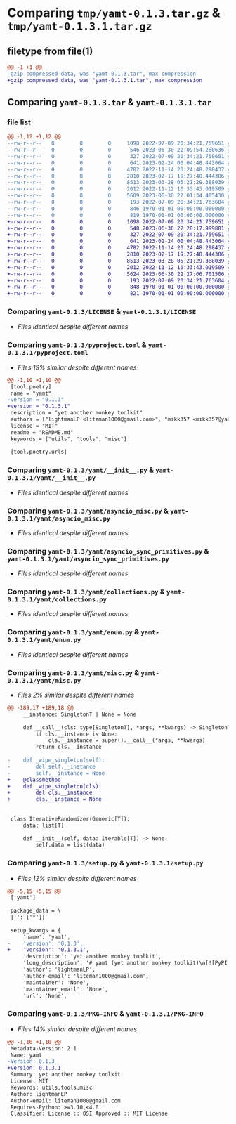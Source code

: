# Comparing `tmp/yamt-0.1.3.tar.gz` & `tmp/yamt-0.1.3.1.tar.gz`

## filetype from file(1)

```diff
@@ -1 +1 @@
-gzip compressed data, was "yamt-0.1.3.tar", max compression
+gzip compressed data, was "yamt-0.1.3.1.tar", max compression
```

## Comparing `yamt-0.1.3.tar` & `yamt-0.1.3.1.tar`

### file list

```diff
@@ -1,12 +1,12 @@
--rw-r--r--   0        0        0     1098 2022-07-09 20:34:21.759651 yamt-0.1.3/LICENSE
--rw-r--r--   0        0        0      546 2023-06-30 22:09:54.280636 yamt-0.1.3/pyproject.toml
--rw-r--r--   0        0        0      327 2022-07-09 20:34:21.759651 yamt-0.1.3/README.md
--rw-r--r--   0        0        0      641 2023-02-24 00:04:48.443064 yamt-0.1.3/yamt/__init__.py
--rw-r--r--   0        0        0     4782 2022-11-14 20:24:48.298437 yamt-0.1.3/yamt/asyncio_misc.py
--rw-r--r--   0        0        0     2810 2023-02-17 19:27:48.444386 yamt-0.1.3/yamt/asyncio_sync_primitives.py
--rw-r--r--   0        0        0     8513 2023-03-28 05:21:29.388039 yamt-0.1.3/yamt/collections.py
--rw-r--r--   0        0        0     2012 2022-11-12 16:33:43.019509 yamt-0.1.3/yamt/enum.py
--rw-r--r--   0        0        0     5609 2023-06-30 22:01:34.485430 yamt-0.1.3/yamt/misc.py
--rw-r--r--   0        0        0      193 2022-07-09 20:34:21.763604 yamt-0.1.3/yamt/typing.py
--rw-r--r--   0        0        0      846 1970-01-01 00:00:00.000000 yamt-0.1.3/setup.py
--rw-r--r--   0        0        0      819 1970-01-01 00:00:00.000000 yamt-0.1.3/PKG-INFO
+-rw-r--r--   0        0        0     1098 2022-07-09 20:34:21.759651 yamt-0.1.3.1/LICENSE
+-rw-r--r--   0        0        0      548 2023-06-30 22:28:17.999881 yamt-0.1.3.1/pyproject.toml
+-rw-r--r--   0        0        0      327 2022-07-09 20:34:21.759651 yamt-0.1.3.1/README.md
+-rw-r--r--   0        0        0      641 2023-02-24 00:04:48.443064 yamt-0.1.3.1/yamt/__init__.py
+-rw-r--r--   0        0        0     4782 2022-11-14 20:24:48.298437 yamt-0.1.3.1/yamt/asyncio_misc.py
+-rw-r--r--   0        0        0     2810 2023-02-17 19:27:48.444386 yamt-0.1.3.1/yamt/asyncio_sync_primitives.py
+-rw-r--r--   0        0        0     8513 2023-03-28 05:21:29.388039 yamt-0.1.3.1/yamt/collections.py
+-rw-r--r--   0        0        0     2012 2022-11-12 16:33:43.019509 yamt-0.1.3.1/yamt/enum.py
+-rw-r--r--   0        0        0     5624 2023-06-30 22:27:06.701506 yamt-0.1.3.1/yamt/misc.py
+-rw-r--r--   0        0        0      193 2022-07-09 20:34:21.763604 yamt-0.1.3.1/yamt/typing.py
+-rw-r--r--   0        0        0      848 1970-01-01 00:00:00.000000 yamt-0.1.3.1/setup.py
+-rw-r--r--   0        0        0      821 1970-01-01 00:00:00.000000 yamt-0.1.3.1/PKG-INFO
```

### Comparing `yamt-0.1.3/LICENSE` & `yamt-0.1.3.1/LICENSE`

 * *Files identical despite different names*

### Comparing `yamt-0.1.3/pyproject.toml` & `yamt-0.1.3.1/pyproject.toml`

 * *Files 19% similar despite different names*

```diff
@@ -1,10 +1,10 @@
 [tool.poetry]
 name = "yamt"
-version = "0.1.3"
+version = "0.1.3.1"
 description = "yet another monkey toolkit"
 authors = ["lightmanLP <liteman1000@gmail.com>", "mikk357 <mikk357@yandex.com>"]
 license = "MIT"
 readme = "README.md"
 keywords = ["utils", "tools", "misc"]
 
 [tool.poetry.urls]
```

### Comparing `yamt-0.1.3/yamt/__init__.py` & `yamt-0.1.3.1/yamt/__init__.py`

 * *Files identical despite different names*

### Comparing `yamt-0.1.3/yamt/asyncio_misc.py` & `yamt-0.1.3.1/yamt/asyncio_misc.py`

 * *Files identical despite different names*

### Comparing `yamt-0.1.3/yamt/asyncio_sync_primitives.py` & `yamt-0.1.3.1/yamt/asyncio_sync_primitives.py`

 * *Files identical despite different names*

### Comparing `yamt-0.1.3/yamt/collections.py` & `yamt-0.1.3.1/yamt/collections.py`

 * *Files identical despite different names*

### Comparing `yamt-0.1.3/yamt/enum.py` & `yamt-0.1.3.1/yamt/enum.py`

 * *Files identical despite different names*

### Comparing `yamt-0.1.3/yamt/misc.py` & `yamt-0.1.3.1/yamt/misc.py`

 * *Files 2% similar despite different names*

```diff
@@ -189,17 +189,18 @@
     __instance: SingletonT | None = None
 
     def __call__(cls: type[SingletonT], *args, **kwargs) -> SingletonT:
         if cls.__instance is None:
             cls.__instance = super().__call__(*args, **kwargs)
         return cls.__instance
 
-    def _wipe_singleton(self):
-        del self.__instance
-        self.__instance = None
+    @classmethod
+    def _wipe_singleton(cls):
+        del cls.__instance
+        cls.__instance = None
 
 
 class IterativeRandomizer(Generic[T]):
     data: list[T]
 
     def __init__(self, data: Iterable[T]) -> None:
         self.data = list(data)
```

### Comparing `yamt-0.1.3/setup.py` & `yamt-0.1.3.1/setup.py`

 * *Files 12% similar despite different names*

```diff
@@ -5,15 +5,15 @@
 ['yamt']
 
 package_data = \
 {'': ['*']}
 
 setup_kwargs = {
     'name': 'yamt',
-    'version': '0.1.3',
+    'version': '0.1.3.1',
     'description': 'yet another monkey toolkit',
     'long_description': '# yamt (yet another monkey toolkit)\n[![PyPI version](https://badge.fury.io/py/yamt.svg)](https://badge.fury.io/py/yamt)\n![PyPI downloads per mounth](https://img.shields.io/pypi/dm/yamt)\n![GitHub code size in bytes](https://img.shields.io/github/languages/code-size/UT1C/yamt)\n\n## Installation\n```\npip install yamt\n```\n',
     'author': 'lightmanLP',
     'author_email': 'liteman1000@gmail.com',
     'maintainer': 'None',
     'maintainer_email': 'None',
     'url': 'None',
```

### Comparing `yamt-0.1.3/PKG-INFO` & `yamt-0.1.3.1/PKG-INFO`

 * *Files 14% similar despite different names*

```diff
@@ -1,10 +1,10 @@
 Metadata-Version: 2.1
 Name: yamt
-Version: 0.1.3
+Version: 0.1.3.1
 Summary: yet another monkey toolkit
 License: MIT
 Keywords: utils,tools,misc
 Author: lightmanLP
 Author-email: liteman1000@gmail.com
 Requires-Python: >=3.10,<4.0
 Classifier: License :: OSI Approved :: MIT License
```

